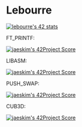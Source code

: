 # Lebourre

[![lebourre's 42 stats](https://badge42.herokuapp.com/api/stats/lebourre?privacyEmail=true)](https://github.com/JaeSeoKim/badge42)


FT_PRINTF:

[![jaeskim's 42Project Score](https://badge42.herokuapp.com/api/project/lebourre/ft_printf)](https://github.com/JaeSeoKim/badge42)


LIBASM:

[![jaeskim's 42Project Score](https://badge42.herokuapp.com/api/project/lebourre/libasm)](https://github.com/JaeSeoKim/badge42)


PUSH_SWAP:

[![jaeskim's 42Project Score](https://badge42.herokuapp.com/api/project/lebourre/push_swap)](https://github.com/JaeSeoKim/badge42)


CUB3D:

[![jaeskim's 42Project Score](https://badge42.herokuapp.com/api/project/lebourre/cub3d)](https://github.com/JaeSeoKim/badge42)

